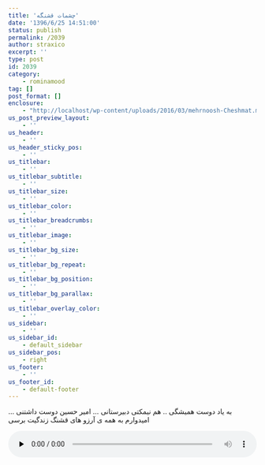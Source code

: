 ```yaml
---
title: 'چشمات قشنگه'
date: '1396/6/25 14:51:00'
status: publish
permalink: /2039
author: straxico
excerpt: ''
type: post
id: 2039
category:
    - rominamood
tag: []
post_format: []
enclosure:
    - "http://localhost/wp-content/uploads/2016/03/mehrnoosh-Cheshmat.mp3\r\n3327041\r\naudio/mpeg\r\n"
us_post_preview_layout:
    - ''
us_header:
    - ''
us_header_sticky_pos:
    - ''
us_titlebar:
    - ''
us_titlebar_subtitle:
    - ''
us_titlebar_size:
    - ''
us_titlebar_color:
    - ''
us_titlebar_breadcrumbs:
    - ''
us_titlebar_image:
    - ''
us_titlebar_bg_size:
    - ''
us_titlebar_bg_repeat:
    - ''
us_titlebar_bg_position:
    - ''
us_titlebar_bg_parallax:
    - ''
us_titlebar_overlay_color:
    - ''
us_sidebar:
    - ''
us_sidebar_id:
    - default_sidebar
us_sidebar_pos:
    - right
us_footer:
    - ''
us_footer_id:
    - default-footer
---
```

به یاد دوست همیشگی .. هم نیمکتی دبیرستانی … امیر حسین دوست داشتنی … امیدوارم به همه ی آرزو های قشنگ زندگیت برسی

<audio class="wp-audio-shortcode" controls="controls" id="audio-3164-19" preload="none" style="width: 100%;"><source src="http://localhost/wp-content/uploads/2016/03/mehrnoosh-Cheshmat.mp3?_=19" type="audio/mpeg"></source><http://localhost/wp-content/uploads/2016/03/mehrnoosh-Cheshmat.mp3></audio>